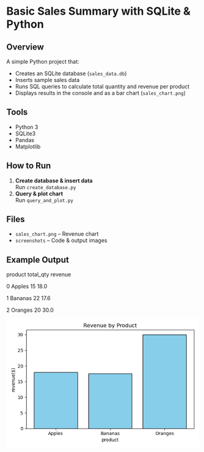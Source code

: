 # Basic Sales Summary with SQLite & Python

## Overview
A simple Python project that:
- Creates an SQLite database (`sales_data.db`)
- Inserts sample sales data
- Runs SQL queries to calculate total quantity and revenue per product
- Displays results in the console and as a bar chart (`sales_chart.png`)

## Tools
- Python 3
- SQLite3
- Pandas
- Matplotlib

## How to Run
1. **Create database & insert data**  
   Run `create_database.py`
2. **Query & plot chart**  
   Run `query_and_plot.py`

## Files
- `sales_chart.png` – Revenue chart
- `screenshots` – Code & output images

## Example Output

product total_qty revenue

0 Apples 15 18.0

1 Bananas 22 17.6

2 Oranges 20 30.0

![Sales Chart](sales_chart.png)
